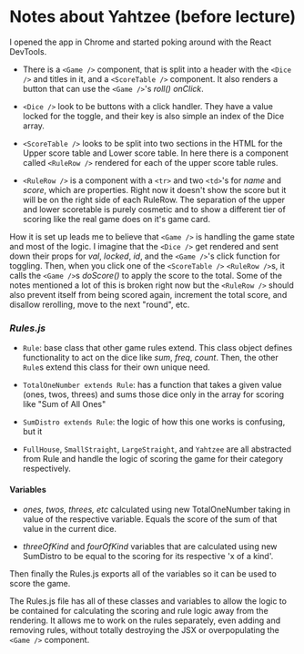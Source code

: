 # Notes about Yahtzee (before lecture)

I opened the app in Chrome and started poking around with the React DevTools.

* There is a `<Game />` component, that is split into a header with the `<Dice />` and titles in it, and a `<ScoreTable />` component. It also renders a button that can use the `<Game />`'s *roll() onClick*.

* `<Dice />` look to be buttons with a click handler. They have a value locked for the toggle, and their key is also simple an index of the Dice array.

* `<ScoreTable />` looks to be split into two sections in the HTML for the Upper score table and Lower score table. In here there is a component called `<RuleRow />` rendered for each of the upper score table rules.

* `<RuleRow />` is a component with a `<tr>` and two `<td>`'s for *name* and *score*, which are properties. Right now it doesn't show the score but it will be on the right side of each RuleRow. The separation of the upper and lower scoretable is purely cosmetic and to show a different tier of scoring like the real game does on it's game card.

How it is set up leads me to believe that `<Game />` is handling the game state and most of the logic. I imagine that the `<Dice />` get rendered and sent down their props for *val*, *locked*, *id*, and the `<Game />`'s click function for toggling. Then, when you click one of the `<ScoreTable />` `<RuleRow />`s, it calls the `<Game />`s *doScore()* to apply the score to the total. Some of the notes mentioned a lot of this is broken right now but the `<RuleRow />` should also prevent itself from being scored again, increment the total score, and disallow rerolling, move to the next "round", etc.

### *Rules.js*

* `Rule`: base class that other game rules extend. This class object defines functionality to act on the dice like *sum*, *freq*, *count*. Then, the other `Rule`s extend this class for their own unique need.

* `TotalOneNumber extends Rule`: has a function that takes a given value (ones, twos, threes) and sums those dice only in the array for scoring like "Sum of All Ones"

* `SumDistro extends Rule`: the logic of how this one works is confusing, but it 

* `FullHouse`, `SmallStraight`, `LargeStraight`, and `Yahtzee` are all abstracted from Rule and handle the logic of scoring the game for their category respectively.

#### Variables

* *ones, twos, threes, etc* calculated using new TotalOneNumber taking in value of the respective variable. Equals the score of the sum of that value in the current dice.

* *threeOfKind* and *fourOfKind* variables that are calculated using new SumDistro to be equal to the scoring for its respective 'x of a kind'.

Then finally the Rules.js exports all of the variables so it can be used to score the game.

The Rules.js file has all of these classes and variables to allow the logic to be contained for calculating the scoring and rule logic away from the rendering. It allows me to work on the rules separately, even adding and removing rules, without totally destroying the JSX or overpopulating the `<Game />` component.


